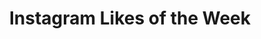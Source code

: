 ---
title: 'Instagram Likes of the Week'
custom_type: 'three_image'
image_a_url: '../../images/insta-like-a.jpg'
image_a_link: 'http://instagram.com/'
image_b_url: '../../images/insta-like-b.jpg'
image_b_link: 'http://instagram.com/'
image_c_url: '../../images/insta-like-c.jpg'
image_c_link: 'http://instagram.com/'
---